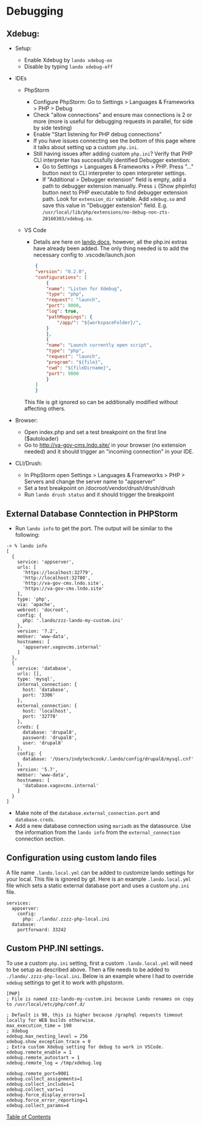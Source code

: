 # Debugging

## Xdebug:
* Setup:
    * Enable Xdebug by `lando xdebug-on`
    * Disable by typing `lando xdebug-off`

* IDEs
    * PhpStorm
        * Configure PhpStorm: Go to Settings > Languages & Frameworks > PHP > Debug
        * Check "allow connections" and ensure max connections is 2 or more (more is useful for debugging requests in parallel, for side by side testing)
        * Enable "Start listening for PHP debug connections"
        * If you have issues connecting see the bottom of this page where it talks about setting up a custom `php.ini`.
        * Still having issues after adding custom `php.ini`? Verify that PHP CLI interpreter has successfully identified Debugger extention:
            * Go to Settings > Languages & Frameworks > PHP. Press "..." button next to CLI interpreter to open interpreter settings.
            * If "Additional > Debugger extension" field is empty, add a path to debugger extension manually. Press `i` (Show phpinfo) button next to PHP executable to find debugger extension path. Look for `extension_dir` variable. Add `xdebug.so` and save this value in "Debugger extension" field. E.g. `/usr/local/lib/php/extensions/no-debug-non-zts-20160303/xdebug.so`.
    * VS Code
        * Details are here on [lando docs](https://docs.lando.dev/guides/lando-with-vscode.html#getting-started), however, all the php.ini extras have already been added.  The only thing needed is to add the necessary config to .vscode/launch.json

        ```json
            {
            "version": "0.2.0",
            "configurations": [
                {
                "name": "Listen for Xdebug",
                "type": "php",
                "request": "launch",
                "port": 9000,
                "log": true,
                "pathMappings": {
                    "/app/": "${workspaceFolder}/",
                }
                },
                {
                "name": "Launch currently open script",
                "type": "php",
                "request": "launch",
                "program": "${file}",
                "cwd": "${fileDirname}",
                "port": 9000
                }
            ]
            }

        ```
        This file is git ignored so can be additionally modified without affecting others.

* Browser:
    * Open index.php and set a test breakpoint on the first line ($autoloader)
    * Go to http://va-gov-cms.lndo.site/ in your browser (no extension needed) and it should trigger an "incoming connection" in your IDE.
* CLI/Drush:
    * In PhpStorm open Settings > Languages & Frameworks > PHP > Servers and change the server name to "appserver"
    * Set a test breakpoint on /docroot/vendor/drush/drush/drush
    * Run `lando drush status` and it should trigger the breakpoint

## External Database Conntection in PHPStorm

* Run `lando info` to get the port.  The output will be similar to the following:

```
-> % lando info
[
  {
    service: 'appserver',
    urls: [
      'https://localhost:32779',
      'http://localhost:32780',
      'http://va-gov-cms.lndo.site',
      'https://va-gov-cms.lndo.site'
    ],
    type: 'php',
    via: 'apache',
    webroot: 'docroot',
    config: {
      php: '.lando/zzz-lando-my-custom.ini'
    },
    version: '7.2',
    meUser: 'www-data',
    hostnames: [
      'appserver.vagovcms.internal'
    ]
  },
  {
    service: 'database',
    urls: [],
    type: 'mysql',
    internal_connection: {
      host: 'database',
      port: '3306'
    },
    external_connection: {
      host: 'localhost',
      port: '32778'
    },
    creds: {
      database: 'drupal8',
      password: 'drupal8',
      user: 'drupal8'
    },
    config: {
      database: '/Users/indytechcook/.lando/config/drupal8/mysql.cnf'
    },
    version: '5.7',
    meUser: 'www-data',
    hostnames: [
      'database.vagovcms.internal'
    ]
  }
]
```
* Make note of the `database.external_connection.port` and `database.creds`.
* Add a new database connection using `mariadb` as the datasource.  Use the information from the `lando info` from the `external_connection` connection section.

## Configuration using custom lando files

A file name `.lando.local.yml` can be added to customize lando settings for your local.  This file is ignored by git.  Here is an example `.lando.local.yml` file which sets a static external database port and uses a custom `php.ini` file.

```
services:
  appserver:
    config:
      php: ./lando/.zzzz-php-local.ini
  database:
    portforward: 33242
```

## Custom PHP.INI settings.

To use a custom `php.ini` setting, first a custom `.lando.local.yml` will need to be setup as described above.  Then a file needs to be added to `./lando/.zzzz-php-local.ini`.  Below is an example where I had to override `xdebug` settings to get it to work with phpstorm.

```
[PHP]
; File is named zzz-lando-my-custom.ini because Lando renames on copy to /usr/local/etc/php/conf.d/

; Default is 90, this is higher because /graphql requests timeout locally for WEB builds otherwise.
max_execution_time = 190
; Xdebug
xdebug.max_nesting_level = 256
xdebug.show_exception_trace = 0
; Extra custom Xdebug setting for debug to work in VSCode.
xdebug.remote_enable = 1
xdebug.remote_autostart = 1
xdebug.remote_log = /tmp/xdebug.log

xdebug.remote_port=9001
xdebug.collect_assignments=1
xdebug.collect_includes=1
xdebug.collect_vars=1
xdebug.force_display_errors=1
xdebug.force_error_reporting=1
xdebug.collect_params=4
```


[Table of Contents](../README.md)
